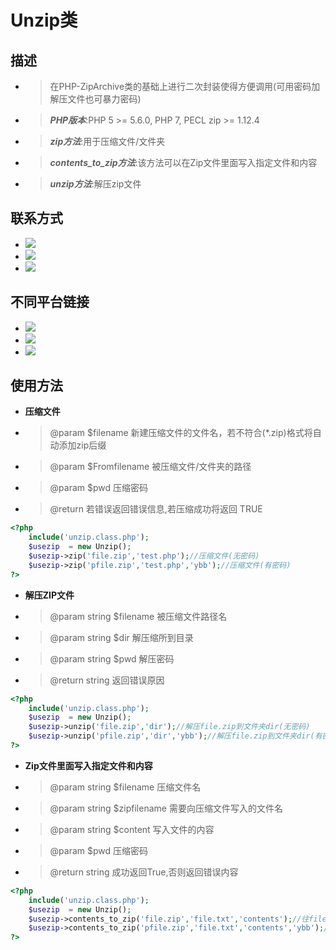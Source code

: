 # Unzip类

## 描述
- > 在PHP-ZipArchive类的基础上进行二次封装使得方便调用(可用密码加解压文件也可暴力密码)
- > ***PHP版本***:PHP 5 >= 5.6.0, PHP 7, PECL zip >= 1.12.4
- > ***zip方法***:用于压缩文件/文件夹
- >***contents_to_zip方法***:该方法可以在Zip文件里面写入指定文件和内容
- >***unzip方法***:解压zip文件


## 联系方式

- ![](https://img.shields.io/badge/%E4%BD%9C%E8%80%85-yebinbing-brightgreen.svg)
- [![](https://img.shields.io/badge/%E5%8D%9A%E5%AE%A2-yebinbing-blueviolet)](http://www.yebinbing.win)
- [![](https://img.shields.io/badge/Github-yebinbing-green?logo=appveyor&style=flat)](https://github.com/yebinbing)

## 不同平台链接
- [![](https://img.shields.io/badge/Github-unzip-green?logo=appveyor&style=flat)](https://github.com/yebinbing/unzip)
- [![](https://img.shields.io/badge/Gitee-unzip-green?logo=appveyor&style=flat)](https://gitee.com/yebinbing/unzip)
- [![](https://img.shields.io/badge/Gitlab-unzip-green?logo=appveyor&style=flat)](https://gitlab.com/yebinbing1/unzip)
## 使用方法

- **压缩文件**

- >@param  $filename     新建压缩文件的文件名，若不符合(*.zip)格式将自动添加zip后缀
- >@param  $Fromfilename 被压缩文件/文件夹的路径
- >@param  $pwd 压缩密码
- >@return             若错误返回错误信息,若压缩成功将返回 TRUE

```php
<?php
    include('unzip.class.php');
	$usezip  = new Unzip();
	$usezip->zip('file.zip','test.php');//压缩文件(无密码)
	$usezip->zip('pfile.zip','test.php','ybb');//压缩文件(有密码)
?>
```

- **解压ZIP文件**

- > @param  string $filename 被压缩文件路径名
- > @param  string $dir      解压缩所到目录
- > @param  string $pwd      解压密码
- > @return string           返回错误原因

```php
<?php
    include('unzip.class.php');
	$usezip  = new Unzip();
	$usezip->unzip('file.zip','dir');//解压file.zip到文件夹dir(无密码)
	$usezip->unzip('pfile.zip','dir','ybb');//解压file.zip到文件夹dir(有密码)
?>
```

- **Zip文件里面写入指定文件和内容**

- >@param  string $filename    压缩文件名
- >@param  string $zipfilename 需要向压缩文件写入的文件名
- >@param  string $content     写入文件的内容
- >@param  $pwd 压缩密码
- >@return string              成功返回True,否则返回错误内容

```php
<?php
    include('unzip.class.php');
	$usezip  = new Unzip();
	$usezip->contents_to_zip('file.zip','file.txt','contents');//往file.zip写入一个文件file.txt,内容为content(无密码)
	$usezip->contents_to_zip('pfile.zip','file.txt','contents','ybb');//往file.zip写入一个文件file.txt,内容为content(有密码)
?>
```

